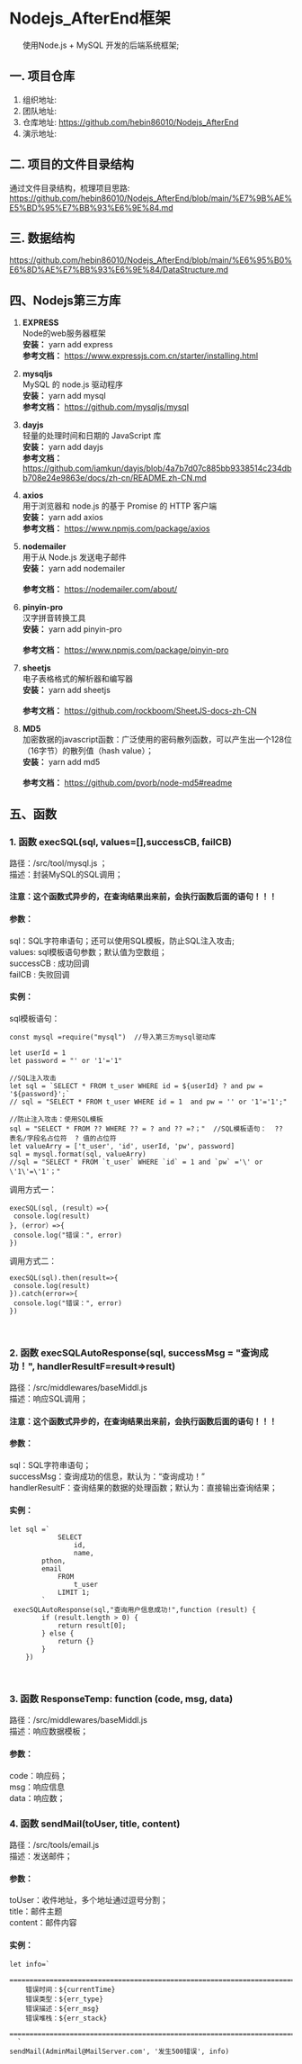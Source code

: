 
# Nodejs_AfterEnd框架
&nbsp;&nbsp;&nbsp;&nbsp;&nbsp;&nbsp;使用Node.js + MySQL 开发的后端系统框架;
## 一. 项目仓库
1. 组织地址: 
2. 团队地址: 
3. 仓库地址: https://github.com/hebin86010/Nodejs_AfterEnd
4. 演示地址: 
## 二. 项目的文件目录结构
通过文件目录结构，梳理项目思路:<br/>
https://github.com/hebin86010/Nodejs_AfterEnd/blob/main/%E7%9B%AE%E5%BD%95%E7%BB%93%E6%9E%84.md
## 三. 数据结构
https://github.com/hebin86010/Nodejs_AfterEnd/blob/main/%E6%95%B0%E6%8D%AE%E7%BB%93%E6%9E%84/DataStructure.md

## 四、Nodejs第三方库
1.  **EXPRESS** <br/>
      	Node的web服务器框架   
      	 **安装：**      yarn add express    
      	**参考文档：**  https://www.expressjs.com.cn/starter/installing.html 

2.  **mysqljs**  <br/>
      	MySQL 的 node.js 驱动程序
       <br/> **安装：** yarn add mysql	
	 <br/> **参考文档：** https://github.com/mysqljs/mysql
   
3.  **dayjs** <br/>
            轻量的处理时间和日期的 JavaScript 库
       <br/> **安装：** yarn add dayjs
          <br/> **参考文档：** https://github.com/iamkun/dayjs/blob/4a7b7d07c885bb9338514c234dbb708e24e9863e/docs/zh-cn/README.zh-CN.md
   
4.  **axios** <br/>
      	用于浏览器和 node.js 的基于 Promise 的 HTTP 客户端
       <br/> **安装：** yarn add axios	
	 <br/> **参考文档：** https://www.npmjs.com/package/axios

5. **nodemailer** <br/>
           用于从 Node.js 发送电子邮件
       <br/> **安装：** yarn add nodemailer	
	 <br/> **参考文档：** https://nodemailer.com/about/

6.  **pinyin-pro**  <br/>
      	汉字拼音转换工具
       <br/> **安装：** yarn add pinyin-pro	
	 <br/> **参考文档：** https://www.npmjs.com/package/pinyin-pro

7.  **sheetjs**  <br/>
      	电子表格格式的解析器和编写器
       <br/> **安装：** yarn add sheetjs	
	 <br/> **参考文档：** https://github.com/rockboom/SheetJS-docs-zh-CN

8.  **MD5**  <br/>
      	加密数据的javascript函数：广泛使用的密码散列函数，可以产生出一个128位（16字节）的散列值（hash value）；
       <br/> **安装：** yarn add md5	
	 <br/> **参考文档：** https://github.com/pvorb/node-md5#readme
   

   
	
## 五、函数

<h3> 1. 函数 execSQL(sql, values=[],successCB, failCB)</h3>
  		 路径：/src/tool/mysql.js ；<br/>
		 描述：封装MySQL的SQL调用；<br/>
		<h4>注意：这个函数式异步的，在查询结果出来前，会执行函数后面的语句！！！</h4>
<h4>参数：</h4>
sql：SQL字符串语句；还可以使用SQL模板，防止SQL注入攻击;<br/>
values: sql模板语句参数；默认值为空数组；<br/>
successCB : 成功回调<br/>
failCB : 失败回调<br/>
 <h4>实例：</h4>

   sql模板语句：

   ```
   const mysql =require("mysql")  //导入第三方mysql驱动库
   
   let userId = 1
   let password = "' or '1'='1"                 
   
   //SQL注入攻击
   let sql = `SELECT * FROM t_user WHERE id = ${userId} ? and pw = '${password}';` 
   // sql = "SELECT * FROM t_user WHERE id = 1  and pw = '' or '1'='1';"

   //防止注入攻击：使用SQL模板
   sql = "SELECT * FROM ?? WHERE ?? = ? and ?? =?；"  //SQL模板语句：  ?? 表名/字段名占位符  ? 值的占位符
   let valueArry = ['t_user', 'id', userId, 'pw', password]
   sql = mysql.format(sql, valueArry)   
   //sql = "SELECT * FROM `t_user` WHERE `id` = 1 and `pw` ='\' or \'1\'=\'1'；"
   ```


  调用方式一：

   ```
   execSQL(sql, (result）=>{
   	console.log(result)
   }, (error）=>{
   	console.log("错误：", error)
   })
   ```
   调用方式二：

   ```
   execSQL(sql).then(result=>{
   	console.log(result)
   }).catch(error=>{
   	console.log("错误：", error)
   }) 
```
<br/>

<h3> 2.  函数 execSQLAutoResponse(sql, successMsg = "查询成功！", handlerResultF=result=>result)  </h3>
  		 路径：/src/middlewares/baseMiddl.js <br/>
		 描述：响应SQL调用；<br/>
		<h4>注意：这个函数式异步的，在查询结果出来前，会执行函数后面的语句！！！</h4>
<h4>参数：</h4>
sql：SQL字符串语句；<br/>
successMsg：查询成功的信息，默认为：“查询成功！”<br/>
handlerResultF：查询结果的数据的处理函数；默认为：直接输出查询结果；<br/>
<h4>实例：</h4>

```
let sql =`
            SELECT
                id,
                name,
		pthon,
		email
            FROM
                t_user
            LIMIT 1;
        `
 execSQLAutoResponse(sql,"查询用户信息成功!",function (result) {
        if (result.length > 0) {
            return result[0];
        } else {
            return {}
        }
    })

```
<br/>

<h3> 3.  函数 ResponseTemp: function (code, msg, data)  </h3>
  		 路径：/src/middlewares/baseMiddl.js <br/>
		 描述：响应数据模板；
<h4>参数：</h4>
code：响应码；<br/>
msg：响应信息<br/>
data：响应数；<br/>

<h3> 4.  函数 sendMail(toUser, title, content)  </h3>
  		 路径：/src/tools/email.js <br/>
		 描述：发送邮件；
<h4>参数：</h4>
toUser：收件地址，多个地址通过逗号分割；<br/>
title：邮件主题<br/>
content：邮件内容<br/>
<h4>实例：</h4>

```
let info=`
    ==============================================================================================
    错误时间：${currentTime}
    错误类型：${err_type}
    错误描述：${err_msg}
    错误堆栈：${err_stack}
    ==============================================================================================
  `
sendMail(AdminMail@MailServer.com', '发生500错误', info)
```
<br/>
